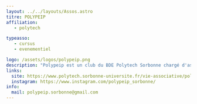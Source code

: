 ```yaml
---
layout: ../../layouts/Assos.astro
titre: POLYPEIP
affiliation: 
   - polytech

typeasso: 
   - cursus
   - evenementiel

logo: /assets/logos/polypeip.png
description: "Polypeip est un club du BDE Polytech Sorbonne chargé d'assurer la cohésion et l'intégration des élèves de PEIP en organisant des évènements au cours de l'année."
links:
  site: https://www.polytech.sorbonne-universite.fr/vie-associative/polypeip
  instagram: https://www.instagram.com/polypeip_sorbonne/
info:
  mail: polypeip.sorbonne@gmail.com
---
```

